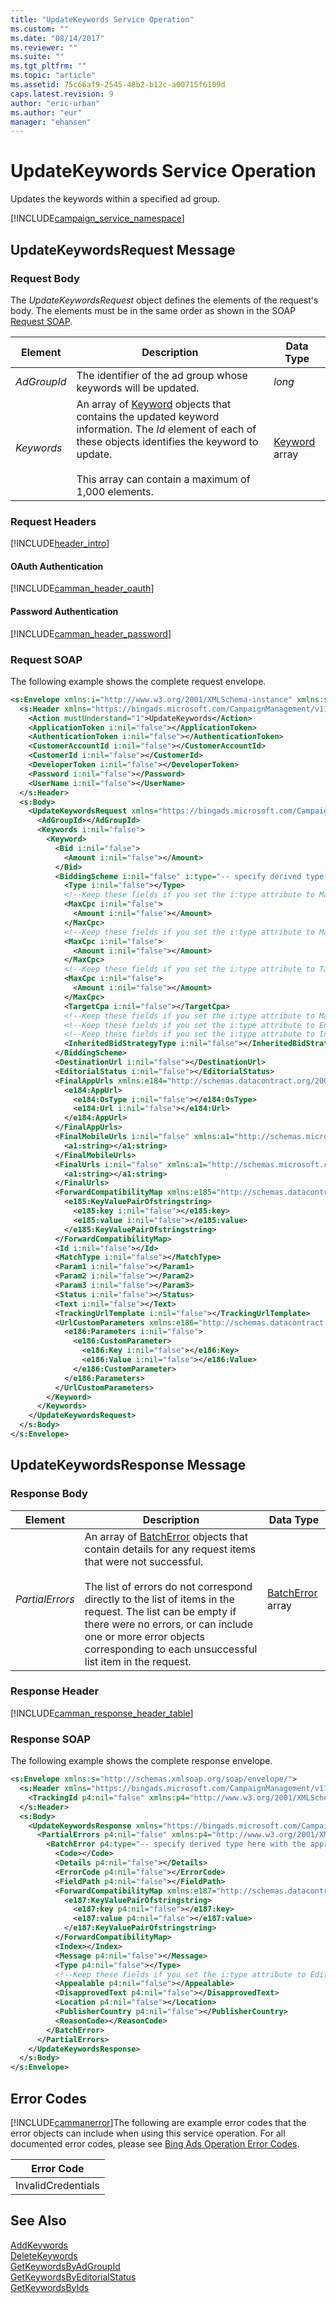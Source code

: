 ```yaml
---
title: "UpdateKeywords Service Operation"
ms.custom: ""
ms.date: "08/14/2017"
ms.reviewer: ""
ms.suite: ""
ms.tgt_pltfrm: ""
ms.topic: "article"
ms.assetid: 75c66af9-2545-48b2-b12c-a00715f6109d
caps.latest.revision: 9
author: "eric-urban"
ms.author: "eur"
manager: "ehansen"
---
```

# UpdateKeywords Service Operation
Updates the keywords within a specified ad group.

[!INCLUDE[campaign_service_namespace](../campaign-api/includes/campaign-service-namespace.md)]

## <a name="request"></a>UpdateKeywordsRequest Message

### Request Body
The *UpdateKeywordsRequest* object defines the elements of the request's body. The elements must be in the same order as shown in the SOAP [Request SOAP](#request_soap).

|Element|Description|Data Type|
|-----------|---------------|-------------|
|*AdGroupId*|The identifier of the ad group whose keywords will be updated.|*long*|
|*Keywords*|An array of [Keyword](../campaign-api/keyword-data-object.md) objects that contains the updated keyword information. The *Id* element of each of these objects identifies the keyword to update.<br /><br />This array can contain a maximum of 1,000 elements.|[Keyword](../campaign-api/keyword-data-object.md) array|

### Request Headers
[!INCLUDE[header_intro](../campaign-api/includes/header-intro.md)]
#### OAuth Authentication
[!INCLUDE[camman_header_oauth](../campaign-api/includes/camman-header-oauth.md)]
#### Password Authentication
[!INCLUDE[camman_header_password](../campaign-api/includes/camman-header-password.md)]
### <a name="request_soap"></a>Request SOAP
The following example shows the complete request envelope.

```xml
<s:Envelope xmlns:i="http://www.w3.org/2001/XMLSchema-instance" xmlns:s="http://schemas.xmlsoap.org/soap/envelope/">
  <s:Header xmlns="https://bingads.microsoft.com/CampaignManagement/v11">
    <Action mustUnderstand="1">UpdateKeywords</Action>
    <ApplicationToken i:nil="false"></ApplicationToken>
    <AuthenticationToken i:nil="false"></AuthenticationToken>
    <CustomerAccountId i:nil="false"></CustomerAccountId>
    <CustomerId i:nil="false"></CustomerId>
    <DeveloperToken i:nil="false"></DeveloperToken>
    <Password i:nil="false"></Password>
    <UserName i:nil="false"></UserName>
  </s:Header>
  <s:Body>
    <UpdateKeywordsRequest xmlns="https://bingads.microsoft.com/CampaignManagement/v11">
      <AdGroupId></AdGroupId>
      <Keywords i:nil="false">
        <Keyword>
          <Bid i:nil="false">
            <Amount i:nil="false"></Amount>
          </Bid>
          <BiddingScheme i:nil="false" i:type="-- specify derived type here with the appropriate prefix --">
            <Type i:nil="false"></Type>
            <!--Keep these fields if you set the i:type attribute to MaxClicksBiddingScheme-->
            <MaxCpc i:nil="false">
              <Amount i:nil="false"></Amount>
            </MaxCpc>
            <!--Keep these fields if you set the i:type attribute to MaxConversionsBiddingScheme-->
            <MaxCpc i:nil="false">
              <Amount i:nil="false"></Amount>
            </MaxCpc>
            <!--Keep these fields if you set the i:type attribute to TargetCpaBiddingScheme-->
            <MaxCpc i:nil="false">
              <Amount i:nil="false"></Amount>
            </MaxCpc>
            <TargetCpa i:nil="false"></TargetCpa>
            <!--Keep these fields if you set the i:type attribute to ManualCpcBiddingScheme-->
            <!--Keep these fields if you set the i:type attribute to EnhancedCpcBiddingScheme-->
            <!--Keep these fields if you set the i:type attribute to InheritFromParentBiddingScheme-->
            <InheritedBidStrategyType i:nil="false"></InheritedBidStrategyType>
          </BiddingScheme>
          <DestinationUrl i:nil="false"></DestinationUrl>
          <EditorialStatus i:nil="false"></EditorialStatus>
          <FinalAppUrls xmlns:e184="http://schemas.datacontract.org/2004/07/Microsoft.AdCenter.Advertiser.CampaignManagement.Api.DataContracts.V11" i:nil="false">
            <e184:AppUrl>
              <e184:OsType i:nil="false"></e184:OsType>
              <e184:Url i:nil="false"></e184:Url>
            </e184:AppUrl>
          </FinalAppUrls>
          <FinalMobileUrls i:nil="false" xmlns:a1="http://schemas.microsoft.com/2003/10/Serialization/Arrays">
            <a1:string></a1:string>
          </FinalMobileUrls>
          <FinalUrls i:nil="false" xmlns:a1="http://schemas.microsoft.com/2003/10/Serialization/Arrays">
            <a1:string></a1:string>
          </FinalUrls>
          <ForwardCompatibilityMap xmlns:e185="http://schemas.datacontract.org/2004/07/System.Collections.Generic" i:nil="false">
            <e185:KeyValuePairOfstringstring>
              <e185:key i:nil="false"></e185:key>
              <e185:value i:nil="false"></e185:value>
            </e185:KeyValuePairOfstringstring>
          </ForwardCompatibilityMap>
          <Id i:nil="false"></Id>
          <MatchType i:nil="false"></MatchType>
          <Param1 i:nil="false"></Param1>
          <Param2 i:nil="false"></Param2>
          <Param3 i:nil="false"></Param3>
          <Status i:nil="false"></Status>
          <Text i:nil="false"></Text>
          <TrackingUrlTemplate i:nil="false"></TrackingUrlTemplate>
          <UrlCustomParameters xmlns:e186="http://schemas.datacontract.org/2004/07/Microsoft.AdCenter.Advertiser.CampaignManagement.Api.DataContracts.V11" i:nil="false">
            <e186:Parameters i:nil="false">
              <e186:CustomParameter>
                <e186:Key i:nil="false"></e186:Key>
                <e186:Value i:nil="false"></e186:Value>
              </e186:CustomParameter>
            </e186:Parameters>
          </UrlCustomParameters>
        </Keyword>
      </Keywords>
    </UpdateKeywordsRequest>
  </s:Body>
</s:Envelope>
```

## <a name="response"></a>UpdateKeywordsResponse Message

### <a name="Body_Elements"></a>Response Body

|Element|Description|Data Type|
|-----------|---------------|-------------|
|*PartialErrors*|An array of [BatchError](../campaign-api/batcherror-data-object.md) objects that contain details for any request items that were not successful.<br /><br />The list of errors do not correspond directly to the list of items in the request. The list can be empty if there were no errors, or can include one or more error objects corresponding to each unsuccessful list item in the request.|[BatchError](../campaign-api/batcherror-data-object.md) array|

### <a name="Header_Elements"></a>Response Header
[!INCLUDE[camman_response_header_table](../campaign-api/includes/camman-response-header-table.md)]
### Response SOAP
The following example shows the complete response envelope.

```xml
<s:Envelope xmlns:s="http://schemas.xmlsoap.org/soap/envelope/">
  <s:Header xmlns="https://bingads.microsoft.com/CampaignManagement/v11">
    <TrackingId p4:nil="false" xmlns:p4="http://www.w3.org/2001/XMLSchema-instance"></TrackingId>
  </s:Header>
  <s:Body>
    <UpdateKeywordsResponse xmlns="https://bingads.microsoft.com/CampaignManagement/v11">
      <PartialErrors p4:nil="false" xmlns:p4="http://www.w3.org/2001/XMLSchema-instance">
        <BatchError p4:type="-- specify derived type here with the appropriate prefix --">
          <Code></Code>
          <Details p4:nil="false"></Details>
          <ErrorCode p4:nil="false"></ErrorCode>
          <FieldPath p4:nil="false"></FieldPath>
          <ForwardCompatibilityMap xmlns:e187="http://schemas.datacontract.org/2004/07/System.Collections.Generic" p4:nil="false">
            <e187:KeyValuePairOfstringstring>
              <e187:key p4:nil="false"></e187:key>
              <e187:value p4:nil="false"></e187:value>
            </e187:KeyValuePairOfstringstring>
          </ForwardCompatibilityMap>
          <Index></Index>
          <Message p4:nil="false"></Message>
          <Type p4:nil="false"></Type>
          <!--Keep these fields if you set the i:type attribute to EditorialError-->
          <Appealable p4:nil="false"></Appealable>
          <DisapprovedText p4:nil="false"></DisapprovedText>
          <Location p4:nil="false"></Location>
          <PublisherCountry p4:nil="false"></PublisherCountry>
          <ReasonCode></ReasonCode>
        </BatchError>
      </PartialErrors>
    </UpdateKeywordsResponse>
  </s:Body>
</s:Envelope>
```

## <a name="errors"></a>Error Codes
[!INCLUDE[cammanerror](../campaign-api/includes/cammanerror.md)]The following are example  error codes that the error objects can include when using this service operation. For all documented error codes, please see [Bing Ads Operation Error Codes](http://go.microsoft.com/fwlink/?LinkId=511884).

|Error Code|
|--------------|
|InvalidCredentials|

## See Also
[AddKeywords](../campaign-api/addkeywords-service-operation.md)  
[DeleteKeywords](../campaign-api/deletekeywords-service-operation.md)  
[GetKeywordsByAdGroupId](../campaign-api/getkeywordsbyadgroupid-service-operation.md)  
[GetKeywordsByEditorialStatus](../campaign-api/getkeywordsbyeditorialstatus-service-operation.md)  
[GetKeywordsByIds](../campaign-api/getkeywordsbyids-service-operation.md)  

